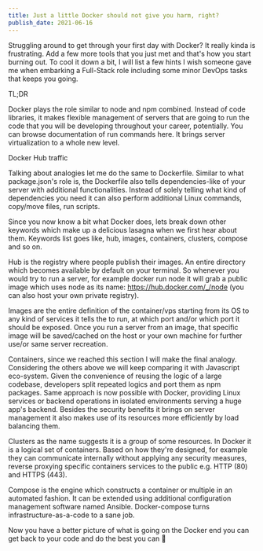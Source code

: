 ```yaml
---
title: Just a little Docker should not give you harm, right?
publish_date: 2021-06-16
---
```


Struggling around to get through your first day with Docker? It really kinda is frustrating. Add a few more tools that you just met and that's how you start burning out. To cool it down a bit, I will list a few hints I wish someone gave me when embarking a Full-Stack role including some minor DevOps tasks that keeps you going.

TL;DR

Docker plays the role similar to node and npm combined. Instead of code libraries, it makes flexible management of servers that are going to run the code that you will be developing throughout your career, potentially. You can browse documentation of run commands here. It brings server virtualization to a whole new level.

Docker Hub traffic

Talking about analogies let me do the same to Dockerfile. Similar to what package.json's role is, the Dockerfile also tells dependencies-like of your server with additional functionalities. Instead of solely telling what kind of dependencies you need it can also perform additional Linux commands, copy/move files, run scripts.

Since you now know a bit what Docker does, lets break down other keywords which make up a delicious lasagna when we first hear about them. Keywords list goes like, hub, images, containers, clusters, compose and so on.

Hub is the registry where people publish their images. An entire directory which becomes available by default on your terminal. So whenever you would try to run a server, for example docker run node it will grab a public image which uses node as its name: https://hub.docker.com/_/node (you can also host your own private registry).

Images are the entire definition of the container/vps starting from its OS to any kind of services it tells the to run, at which port and/or which port it should be exposed. Once you run a server from an image, that specific image will be saved/cached on the host or your own machine for further use/or same server recreation.

Containers, since we reached this section I will make the final analogy. Considering the others above we will keep comparing it with Javascript eco-system. Given the convenience of reusing the logic of a large codebase, developers split repeated logics and port them as npm packages. Same approach is now possible with Docker, providing Linux services or backend operations in isolated environments serving a huge app's backend. Besides the security benefits it brings on server management it also makes use of its resources more efficiently by load balancing them.

Clusters as the name suggests it is a group of some resources. In Docker it is a logical set of containers. Based on how they're designed, for example they can communicate internally without applying any security measures, reverse proxying specific containers services to the public e.g. HTTP (80) and HTTPS (443).

Compose is the engine which constructs a container or multiple in an automated fashion. It can be extended using additional configuration management software named Ansible. Docker-compose turns infrastructure-as-a-code to a sane job.

Now you have a better picture of what is going on the Docker end you can get back to your code and do the best you can 🚀